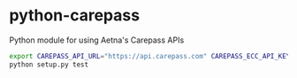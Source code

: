 python-carepass
===============

Python module for using Aetna's Carepass APIs

```bash
export CAREPASS_API_URL="https://api.carepass.com" CAREPASS_ECC_API_KEY="..." CAREPASS_GOODRX_API_KEY="..."
python setup.py test
```
